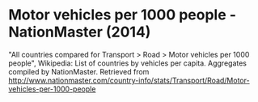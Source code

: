 # Motor vehicles per 1000 people - NationMaster (2014)

"All countries compared for Transport > Road > Motor vehicles per 1000 people", Wikipedia: List of countries by vehicles per capita. Aggregates compiled by NationMaster. Retrieved from http://www.nationmaster.com/country-info/stats/Transport/Road/Motor-vehicles-per-1000-people